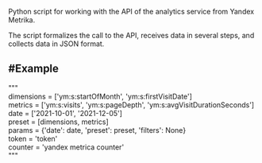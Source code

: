Python script for working with the API of the analytics service from Yandex Metrika.

The script formalizes the call to the API, receives data in several steps, and collects data in JSON format.

<h2>#Example</h2>

"""<br>
dimensions = ['ym:s:startOfMonth', 'ym:s:firstVisitDate']<br>
metrics = ['ym:s:visits', 'ym:s:pageDepth', 'ym:s:avgVisitDurationSeconds']<br>
date = ['2021-10-01', '2021-12-05']<br>
preset = [dimensions, metrics]<br>
params = {'date': date, 'preset': preset, 'filters': None}<br>
token = 'token'<br>
counter = 'yandex metrica counter'<br>
"""
